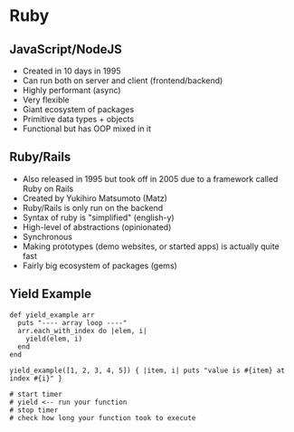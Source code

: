 # Ruby

## JavaScript/NodeJS
- Created in 10 days in 1995
- Can run both on server and client (frontend/backend)
- Highly performant (async)
- Very flexible
- Giant ecosystem of packages
- Primitive data types + objects
- Functional but has OOP mixed in it

## Ruby/Rails
- Also released in 1995 but took off in 2005 due to a framework called Ruby on Rails
- Created by Yukihiro Matsumoto (Matz)
- Ruby/Rails is only run on the backend
- Syntax of ruby is "simplified" (english-y)
- High-level of abstractions (opinionated)
- Synchronous
- Making prototypes (demo websites, or started apps) is actually quite fast
- Fairly big ecosystem of packages (gems)

## Yield Example
```
def yield_example arr
  puts "---- array loop ----"
  arr.each_with_index do |elem, i|
    yield(elem, i)
  end
end

yield_example([1, 2, 3, 4, 5]) { |item, i| puts "value is #{item} at index #{i}" }

# start timer
# yield <-- run your function
# stop timer
# check how long your function took to execute
```